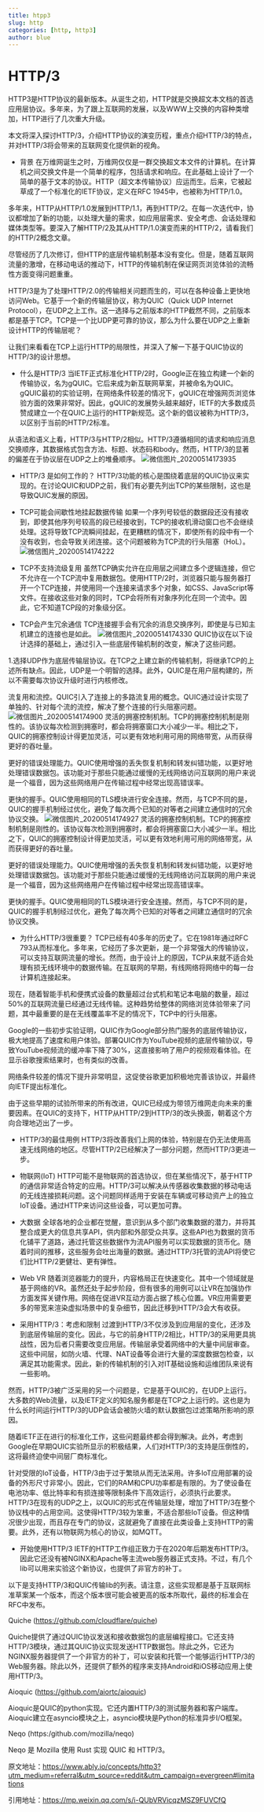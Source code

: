 ```yaml
---
title: htpp3
slug: http 
categories: [http, http3]
author: blue
---
```


# HTTP/3

HTTP3是HTTP协议的最新版本。从诞生之初，HTTP就是交换超文本文档的首选应用层协议。多年来，为了跟上互联网的发展，以及WWW上交换的内容种类增加，HTTP进行了几次重大升级。

本文将深入探讨HTTP/3，介绍HTTP协议的演变历程，重点介绍HTTP/3的特点，并对HTTP/3将会带来的互联网变化提供新的视角。

- 背景
在万维网诞生之时，万维网仅仅是一群交换超文本文件的计算机。在计算机之间交换文件是一个简单的程序，包括请求和响应。在此基础上设计了一个简单的基于文本的协议。HTTP（超文本传输协议）应运而生。后来，它被起草成了一个标准化的IETF协议，定义在RFC 1945中，也被称为HTTP/1.0。

多年来，HTTP从HTTP/1.0发展到HTTP/1.1，再到HTTP/2。在每一次迭代中，协议都增加了新的功能，以处理大量的需求，如应用层需求、安全考虑、会话处理和媒体类型等。要深入了解HTTP/2及其从HTTP/1.0演变而来的HTTP/2，请看我们的HTTP/2概念文章。

尽管经历了几次修订，但HTTP的底层传输机制基本没有变化。但是，随着互联网流量的激增，在移动电话的推动下，HTTP的传输机制在保证网页浏览体验的流畅性方面变得问题重重。

HTTP/3是为了处理HTTP/2.0的传输相关问题而生的，可以在各种设备上更快地访问Web。它基于一个新的传输层协议，称为QUIC（Quick UDP Internet Protocol），在UDP之上工作。这一选择与之前版本的HTTP截然不同，之前版本都是基于TCP。TCP是一个比UDP更可靠的协议，那么为什么要在UDP之上重新设计HTTP的传输层呢？

让我们来看看在TCP上运行HTTP的局限性，并深入了解一下基于QUIC协议的HTTP/3的设计思想。

- 什么是HTTP/3
当IETF正式标准化HTTP/2时，Google正在独立构建一个新的传输协议，名为gQUIC。它后来成为新互联网草案，并被命名为QUIC。gQUIC最初的实验证明，在网络条件较差的情况下，gQUIC在增强网页浏览体验方面的效果非常好。因此，gQUIC的发展势头越来越好，IETF的大多数成员赞成建立一个在QUIC上运行的HTTP新规范。这个新的倡议被称为HTTP/3，以区别于当前的HTTP/2标准。

从语法和语义上看，HTTP/3与HTTP/2相似。HTTP/3遵循相同的请求和响应消息交换顺序，其数据格式包含方法、标题、状态码和body。然而，HTTP/3的显著的偏差在于协议层在UDP之上的堆叠顺序。
![微信图片_20200514173935](https://user-images.githubusercontent.com/63285847/81919179-14248b00-960a-11ea-9370-389aab201140.png)

- HTTP/3 是如何工作的？
HTTP/3功能的核心是围绕着底层的QUIC协议来实现的。在讨论QUIC和UDP之前，我们有必要先列出TCP的某些限制，这也是导致QUIC发展的原因。

- TCP可能会间歇性地挂起数据传输
如果一个序列号较低的数据段还没有接收到，即使其他序列号较高的段已经接收到，TCP的接收机滑动窗口也不会继续处理。这将导致TCP流瞬间挂起，在更糟糕的情况下，即使所有的段中有一个没有收到，也会导致关闭连接。这个问题被称为TCP流的行头阻塞（HoL）。
![微信图片_20200514174222](https://user-images.githubusercontent.com/63285847/81919326-49c97400-960a-11ea-94da-1c439b1da41e.png)

- TCP不支持流级复用
虽然TCP确实允许在应用层之间建立多个逻辑连接，但它不允许在一个TCP流中复用数据包。使用HTTP/2时，浏览器只能与服务器打开一个TCP连接，并使用同一个连接来请求多个对象，如CSS、JavaScript等文件。在接收这些对象的同时，TCP会将所有对象序列化在同一个流中。因此，它不知道TCP段的对象级分区。

- TCP会产生冗余通信
TCP连接握手会有冗余的消息交换序列，即使是与已知主机建立的连接也是如此。
![微信图片_20200514174330](https://user-images.githubusercontent.com/63285847/81919440-71204100-960a-11ea-8c3e-95f446acc0a0.png)
QUIC协议在以下设计选择的基础上，通过引入一些底层传输机制的改变，解决了这些问题。

1.选择UDP作为底层传输层协议。在TCP之上建立新的传输机制，将继承TCP的上述所有缺点。因此，UDP是一个明智的选择。此外，QUIC是在用户层构建的，所以不需要每次协议升级时进行内核修改。

流复用和流控。QUIC引入了连接上的多路流复用的概念。QUIC通过设计实现了单独的、针对每个流的流控，解决了整个连接的行头阻塞问题。
![微信图片_20200514174900](https://user-images.githubusercontent.com/63285847/81920050-379c0580-960b-11ea-93d0-8ff4e6534703.jpg)
灵活的拥塞控制机制。TCP的拥塞控制机制是刚性的。该协议每次检测到拥塞时，都会将拥塞窗口大小减少一半。相比之下，QUIC的拥塞控制设计得更加灵活，可以更有效地利用可用的网络带宽，从而获得更好的吞吐量。

更好的错误处理能力。QUIC使用增强的丢失恢复机制和转发纠错功能，以更好地处理错误数据包。该功能对于那些只能通过缓慢的无线网络访问互联网的用户来说是一个福音，因为这些网络用户在传输过程中经常出现高错误率。

更快的握手。QUIC使用相同的TLS模块进行安全连接。然而，与TCP不同的是，QUIC的握手机制经过优化，避免了每次两个已知的对等者之间建立通信时的冗余协议交换。
![微信图片_20200514174927](https://user-images.githubusercontent.com/63285847/81920090-484c7b80-960b-11ea-9016-ae34256368fd.gif)
灵活的拥塞控制机制。TCP的拥塞控制机制是刚性的。该协议每次检测到拥塞时，都会将拥塞窗口大小减少一半。相比之下，QUIC的拥塞控制设计得更加灵活，可以更有效地利用可用的网络带宽，从而获得更好的吞吐量。

更好的错误处理能力。QUIC使用增强的丢失恢复机制和转发纠错功能，以更好地处理错误数据包。该功能对于那些只能通过缓慢的无线网络访问互联网的用户来说是一个福音，因为这些网络用户在传输过程中经常出现高错误率。

更快的握手。QUIC使用相同的TLS模块进行安全连接。然而，与TCP不同的是，QUIC的握手机制经过优化，避免了每次两个已知的对等者之间建立通信时的冗余协议交换。

- 为什么HTTP/3很重要？
TCP已经有40多年的历史了。它在1981年通过RFC 793从而标准化。多年来，它经历了多次更新，是一个非常强大的传输协议，可以支持互联网流量的增长。然而，由于设计上的原因，TCP从来就不适合处理有损无线环境中的数据传输。在互联网的早期，有线网络将网络中的每一台计算机连接起来。

现在，随着智能手机和便携式设备的数量超过台式机和笔记本电脑的数量，超过50%的互联网流量已经通过无线传输。这种趋势给整体的网络浏览体验带来了问题，其中最重要的是在无线覆盖率不足的情况下，TCP中的行头阻塞。

Google的一些初步实验证明，QUIC作为Google部分热门服务的底层传输协议，极大地提高了速度和用户体验。部署QUIC作为YouTube视频的底层传输协议，导致YouTube视频流的缓冲率下降了30%，这直接影响了用户的视频观看体验。在显示谷歌搜索结果时，也有类似的改善。

网络条件较差的情况下提升非常明显，这促使谷歌更加积极地完善该协议，并最终向IETF提出标准化。

由于这些早期的试验所带来的所有改进，QUIC已经成为带领万维网走向未来的重要因素。在QUIC的支持下，HTTP从HTTP/2到HTTP/3的改头换面，朝着这个方向合理地迈出了一步。

- HTTP/3的最佳用例
HTTP/3将改善我们上网的体验，特别是在仍无法使用高速无线网络的地区。尽管HTTP/2已经解决了一部分问题，然而HTTP/3更进一步。

- 物联网(IoT)
HTTP可能不是物联网的首选协议，但在某些情况下，基于HTTP的通信非常适合特定的应用。HTTP/3可以解决从传感器收集数据的移动电话的无线连接损耗问题。这个问题同样适用于安装在车辆或可移动资产上的独立IoT设备。通过HTTP来访问这些设备，可以更加可靠。

- 大数据
全球各地的企业都在觉醒，意识到从多个部门收集数据的潜力，并将其整合成更大的信息共享API，供内部和外部受众共享。这些API也为数据的货币化铺平了道路，通过托管这些数据作为流API服务可以实现数据的货币化。随着时间的推移，这些服务会吐出海量的数据。通过HTTP/3托管的流API将使它们比HTTP/2更健壮、更有弹性。

- Web VR
随着浏览器能力的提升，内容格局正在快速变化。其中一个领域就是基于网络的VR。虽然还处于起步阶段，但有很多的用例可以让VR在加强协作方面发挥关键作用。网络在促进VR互动方面占据了核心位置。VR应用需要更多的带宽来渲染虚拟场景中的复杂细节，因此迁移到HTTP/3会大有收获。

- 采用HTTP/3：考虑和限制
过渡到HTTP/3不仅涉及到应用层的变化，还涉及到底层传输层的变化。因此，与它的前身HTTP/2相比，HTTP/3的采用更具挑战性，因为后者只需要改变应用层。传输层承受着网络中的大量中间层审查。这些中间层，如防火墙、代理、NAT设备等会进行大量的深度数据包检查，以满足其功能需求。因此，新的传输机制的引入对IT基础设施和运维团队来说有一些影响。

然而，HTTP/3被广泛采用的另一个问题是，它是基于QUIC的，在UDP上运行。大多数的Web流量，以及IETF定义的知名服务都是在TCP之上运行的。这也是为什么长时间运行HTTP/3的UDP会话会被防火墙的默认数据包过滤策略所影响的原因。

随着IETF正在进行的标准化工作，这些问题最终都会得到解决。此外，考虑到Google在早期QUIC实验所显示的积极结果，人们对HTTP/3的支持是压倒性的，这将最终迫使中间层厂商标准化。

针对受限的IoT设备，HTTP/3由于过于繁琐从而无法采用。许多IoT应用部署的设备的外形尺寸非常小。因此，它们的RAM和CPU功率都是有限的。为了使设备在电池功率、低比特率和有损连接等限制条件下高效运行，必须执行此要求。HTTP/3在现有的UDP之上，以QUIC的形式在传输层处理，增加了HTTP/3在整个协议栈中的占用空间。这使得HTTP/3较为笨重，不适合那些IoT设备。但这种情况很少出现，而且存在专门的协议，这就避免了直接在此类设备上支持HTTP的需要。此外，还有以物联网为核心的协议，如MQTT。

- 开始使用HTTP/3
IETF的HTTP工作组正致力于在2020年后期发布HTTP/3。因此它还没有被NGINX和Apache等主流web服务器正式支持。不过，有几个lib可以用来实验这个新协议，也提供了非官方的补丁。

以下是支持HTTP/3和QUIC传输lib的列表。请注意，这些实现都是基于互联网标准草案某一个版本，而这个版本很可能会被更高的版本所取代，最终的标准会在RFC中发布。

Quiche (https://github.com/cloudflare/quiche)

Quiche提供了通过QUIC协议发送和接收数据包的底层编程接口。它还支持HTTP/3模块，通过其QUIC协议实现发送HTTP数据包。除此之外，它还为NGINX服务器提供了一个非官方的补丁，可以安装和托管一个能够运行HTTP/3的Web服务器。除此以外，还提供了额外的程序来支持Android和iOS移动应用上使用HTTP/3。

Aioquic (https://github.com/aiortc/aioquic)

Aioquic是QUIC的python实现。它还内置HTTP/3的测试服务器和客户端库。Aioquic建立在asyncio模块之上，asyncio模块是Python的标准异步I/O框架。

Neqo (https:/github.com/mozilla/neqo)

Neqo 是 Mozilla 使用 Rust 实现 QUIC 和 HTTP/3。

原文地址：https://www.ably.io/concepts/http3?utm_medium=referral&utm_source=reddit&utm_campaign=evergreen#limitations

引用地址：https://mp.weixin.qq.com/s/i-QUbVRVicqzMSZ9FUVCfQ

